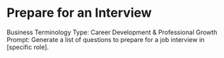 # Prepare for an Interview

Business Terminology Type: Career Development & Professional Growth
Prompt: Generate a list of questions to prepare for a job interview in [specific role].